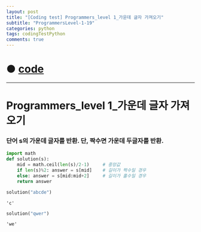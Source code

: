 ```yaml
---
layout: post
title: "[Coding test] Programmers_level 1_가운데 글자 가져오기"
subtitle: "ProgrammersLevel-1-19"
categories: python
tags: codingTestPython
comments: true
---
```


# ● [code](https://github.com/JeongJaeyoung0/coding_test/blob/1d9bd87d105041ac27c69dd618483b160bb1da91/210703_Programmers_level%201_%EA%B0%80%EC%9A%B4%EB%8D%B0%20%EA%B8%80%EC%9E%90%20%EA%B0%80%EC%A0%B8%EC%98%A4%EA%B8%B0.ipynb)

***

# Programmers_level 1_가운데 글자 가져오기
### 단어 s의 가운데 글자를 반환. 단, 짝수면 가운데 두글자를 반환.


```python
import math
def solution(s):
    mid = math.ceil(len(s)/2-1)     # 중앙값
    if len(s)%2: answer = s[mid]    # 길이가 짝수일 경우
    else: answer = s[mid:mid+2]     # 길이가 홀수일 경우
    return answer
```


```python
solution("abcde")
```




    'c'




```python
solution("qwer")
```




    'we'